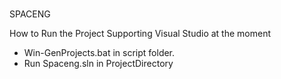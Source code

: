 #
SPACENG


How to Run the Project
Supporting Visual Studio at the moment
- Win-GenProjects.bat in script folder.
- Run Spaceng.sln in ProjectDirectory